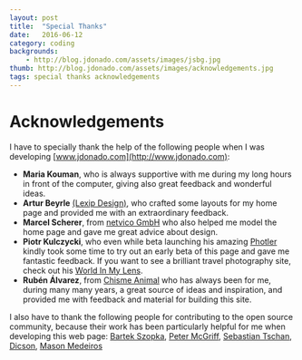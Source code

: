 ```yaml
---
layout: post
title:  "Special Thanks"
date:   2016-06-12 
category: coding
backgrounds:
    - http://blog.jdonado.com/assets/images/jsbg.jpg
thumb: http://blog.jdonado.com/assets/images/acknowledgements.jpg
tags: special thanks acknowledgements
---
```


# Acknowledgements
    
I have to specially thank the help of the following people when I was developing [www.jdonado.com](http://www.jdonado.com):

- **Maria Kouman**, who is always supportive with me during my long hours in front of the computer, giving also great feedback and wonderful ideas.
- **Artur Beyrle** [(Lexip Design)](http://lexip-design.de), who crafted some layouts for my home page and provided me with an extraordinary feedback. 
- **Marcel Scherer**, from [netvico GmbH](http://www.netvico.com) who also helped me model the home page and gave me great advice about design.
- **Piotr Kulczycki**, who even while beta launching his amazing [Photler](http://www.photler.com) kindly took some time to try out an early beta of this page and gave me fantastic feedback. If you want to see a brilliant travel photography site, check out his [World In My Lens](http://www.worldinmylens.com/).
- **Rubén Álvarez**, from [Chisme Animal](https://chismeanimal.bandcamp.com/) who has always been for me, during many many years, a great source of ideas and inspiration, and provided me with feedback and material for building this site.

I also have to thank the following people for contributing to the open source community, because their work has been particularly helpful for me when developing this web page: [Bartek Szopka](https://github.com/impress/impress.js), [Peter McGriff](http://codepen.io/pmcgriff/pen/myKGZg), [Sebastian Tschan](https://github.com/blueimp/Gallery), [Dicson](http://codepen.io/dicson/pen/waKPgQ), [Mason Medeiros](http://codepen.io/medemas/pen/QwvgEr)


